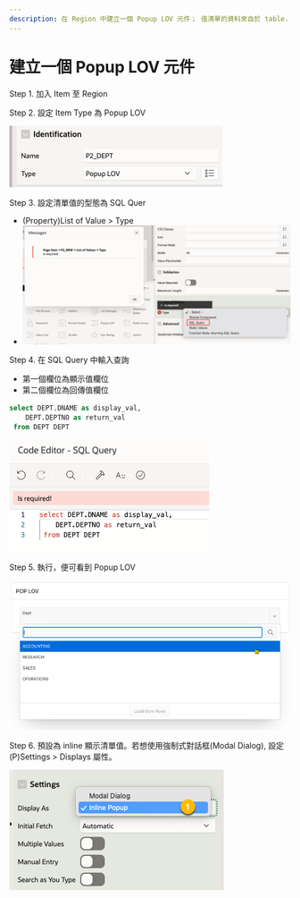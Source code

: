 ```yaml
---
description: 在 Region 中建立一個 Popup LOV 元件； 值清單的資料來自於 table.
---
```


# 建立一個 Popup LOV 元件

Step 1. 加入 Item 至 Region

Step 2. 設定 Item Type 為 Popup LOV

![](<../.gitbook/assets/image (55).png>)

Step 3. 設定清單值的型態為 SQL Quer

* (Property)List of Value > Type
* ![](<../.gitbook/assets/image (37).png>)

Step 4. 在 SQL Query 中輸入查詢

* 第一個欄位為顯示值欄位
* 第二個欄位為回傳值欄位

```sql
select DEPT.DNAME as display_val,
    DEPT.DEPTNO as return_val 
 from DEPT DEPT
```

![](<../.gitbook/assets/image (26).png>)

Step 5. 執行，便可看到 Popup LOV

![](<../.gitbook/assets/image (64).png>)



Step 6. 預設為 inline 顯示清單值。若想使用強制式對話框(Modal Dialog), 設定 (P)Settings > Displays 屬性。

![](<../.gitbook/assets/image (5).png>)

